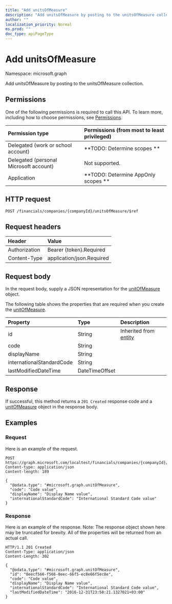 ```yaml
---
title: "Add unitsOfMeasure"
description: "Add unitsOfMeasure by posting to the unitsOfMeasure collection."
author: ""
localization_priority: Normal
ms.prod: ""
doc_type: apiPageType
---
```


# Add unitsOfMeasure

Namespace: microsoft.graph

Add unitsOfMeasure by posting to the unitsOfMeasure collection.

## Permissions
One of the following permissions is required to call this API. To learn more, including how to choose permissions, see [Permissions](/concepts/permissions-reference.md).

|Permission type|Permissions (from most to least privileged)|
|:---|:---|
|Delegated (work or school account)|**TODO: Determine scopes **|
|Delegated (personal Microsoft account)|Not supported.|
|Application|**TODO: Determine AppOnly scopes **|

## HTTP request
<!-- {
  "blockType": "ignored"
}
-->
``` http
POST /financials/companies/{companyId}/unitsOfMeasure/$ref
```

## Request headers
|Header|Value|
|:---|:---|
|Authorization|Bearer {token}.Required|
|Content-Type|application/json.Required|

## Request body
In the request body, supply a JSON representation for the [unitOfMeasure](../resources/unitofmeasure.md) object.

The following table shows the properties that are required when you create the [unitOfMeasure](../resources/unitofmeasure.md).

|Property|Type|Description|
|:---|:---|:---|
|id|String| Inherited from [entity](../resources/entity.md)|
|code|String||
|displayName|String||
|internationalStandardCode|String||
|lastModifiedDateTime|DateTimeOffset||



## Response
If successful, this method returns a `201 Created` response code and a [unitOfMeasure](../resources/unitofmeasure.md) object in the response body.

## Examples

### Request
Here is an example of the request.
<!-- {
  "blockType": "request",
  "name": "create_unitofmeasure_from_"
}
-->
``` http
POST https://graph.microsoft.com/localtest/financials/companies/{companyId}/unitsOfMeasure
Content-type: application/json
Content-length: 189

{
  "@odata.type": "#microsoft.graph.unitOfMeasure",
  "code": "Code value",
  "displayName": "Display Name value",
  "internationalStandardCode": "International Standard Code value"
}
```

### Response
Here is an example of the response. Note: The response object shown here may be truncated for brevity. All of the properties will be returned from an actual call.
<!-- {
  "blockType": "response",
  "truncated": true,
  "@odata.type": "microsoft.graph.unitofmeasure"
}
-->
``` http
HTTP/1.1 201 Created
Content-Type: application/json
Content-Length: 302

{
  "@odata.type": "#microsoft.graph.unitOfMeasure",
  "id": "8eecf566-f566-8eec-66f5-ec8e66f5ec8e",
  "code": "Code value",
  "displayName": "Display Name value",
  "internationalStandardCode": "International Standard Code value",
  "lastModifiedDateTime": "2016-12-31T23:58:21.1327021+03:00"
}
```

